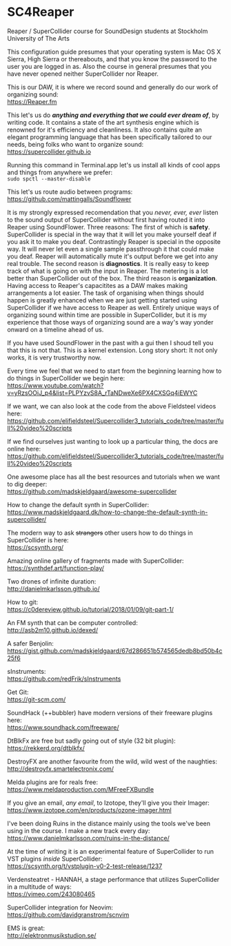 # SC4Reaper

Reaper / SuperCollider course for SoundDesign students at Stockholm University of The Arts

This configuration guide presumes that your operating system is Mac OS X Sierra, High Sierra or thereabouts, and that you know the password to the user you are logged in as. Also the course in general presumes that you have never opened neither SuperCollider nor Reaper.

This is our DAW, it is where we record sound and generally do our work of organizing sound:  
https://Reaper.fm 

This let's us do **_anything and everything that we could ever dream of_**, by writing code. It contains a state of the art synthesis engine which is renowned for it's efficiency and cleanliness. It also contains quite an elegant programming language that has been specifically tailored to our needs, being folks who want to organize sound:  
https://supercollider.github.io 

Running this command in Terminal.app let's us install all kinds of cool apps and things from anywhere we prefer:  
`sudo spctl --master-disable`

This let's us route audio between programs:  
https://github.com/mattingalls/Soundflower 

It is my strongly expressed recomendation that you _never, ever, ever_ listen to the sound output of SuperCollider without first having routed it into Reaper using SoundFlower. Three reasons: The first of which is **safety**. SuperCollider is special in the way that it will let you make yourself deaf if you ask it to make you deaf. Contrastingly Reaper is special in the opposite way. It will never let even a single sample passthrough it that could make you deaf. Reaper will automatically mute it's output before we get into any real trouble. The second reason is **diagnostics**. It is really easy to keep track of what is going on with the input in Reaper. The metering is a lot better than SuperCollider out of the box. The third reason is **organization**. Having access to Reaper's capacitites as a DAW makes making arrangements a lot easier. The task of organising when things should happen is greatly enhanced when we are just getting started using SuperCollider if we have access to Reaper as well. Entirely unique ways of organizing sound within time are possible in SuperCollider, but it is my experience that those ways of organizing sound are a way's way yonder onward on a timeline ahead of us.  

If you have used SoundFlower in the past with a gui then I shoud tell you that this is not that. This is a kernel extension. Long story short: It not only works, it is very trustworthy now.

Every time we feel that we need to start from the beginning learning how to do things in SuperCollider we begin here:  
https://www.youtube.com/watch?v=yRzsOOiJ_p4&list=PLPYzvS8A_rTaNDweXe6PX4CXSGq4iEWYC

If we want, we can also look at the code from the above Fieldsteel videos here:  
https://github.com/elifieldsteel/Supercollider3_tutorials_code/tree/master/full%20video%20scripts

If we find ourselves just wanting to look up a particular thing, the docs are online here:  
https://github.com/elifieldsteel/Supercollider3_tutorials_code/tree/master/full%20video%20scripts

One awesome place has all the best resources and tutorials when we want to dig deeper:  
https://github.com/madskjeldgaard/awesome-supercollider

How to change the default synth in SuperCollider:  
https://www.madskjeldgaard.dk/how-to-change-the-default-synth-in-supercollider/

The modern way to ask ~~strangers~~ other users how to do things in SuperCollider is here:  
https://scsynth.org/

Amazing online gallery of fragments made with SuperCollider:  
https://synthdef.art/function-play/

Two drones of infinite duration:  
http://danielmkarlsson.github.io/

How to git:  
https://c0dereview.github.io/tutorial/2018/01/09/git-part-1/

An FM synth that can be computer controlled:  
http://asb2m10.github.io/dexed/

A safer Benjolin:  
https://gist.github.com/madskjeldgaard/67d286651b574565dedb8bd50b4c25f6

sInstruments:  
https://github.com/redFrik/sInstruments 

Get Git:  
https://git-scm.com/

SoundHack (++bubbler) have modern versions of their freeware plugins here:  
https://www.soundhack.com/freeware/

DtBlkFx are free but sadly going out of style (32 bit plugin):  
https://rekkerd.org/dtblkfx/

DestroyFX are another favourite from the wild, wild west of the naughties:  
http://destroyfx.smartelectronix.com/

Melda plugins are for reals free:  
https://www.meldaproduction.com/MFreeFXBundle

If you give an email, _any email_, to Izotope, they'll give you their Imager:  
https://www.izotope.com/en/products/ozone-imager.html  

I've been doing Ruins in the distance mainly using the tools we've been using in the course. I make a new track every day:   
https://www.danielmkarlsson.com/ruins-in-the-distance/

At the time of writing it is an experimental feature of SuperCollider to run VST plugins _inside_ SuperCollider:  
https://scsynth.org/t/vstplugin-v0-2-test-release/1237

Verdensteatret - HANNAH, a stage performance that utilizes SuperCollider in a multitude of ways:   
https://vimeo.com/243080465

SuperCollider integration for Neovim:  
https://github.com/davidgranstrom/scnvim

EMS is great:   
http://elektronmusikstudion.se/
